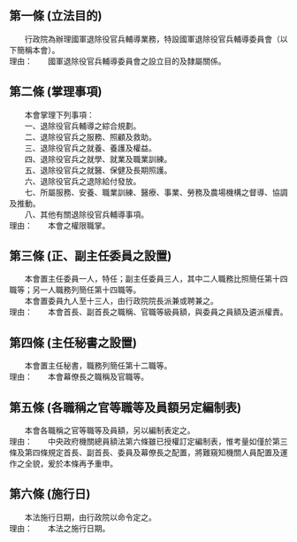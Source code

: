 第一條 (立法目的)
-----------------
　　行政院為辦理國軍退除役官兵輔導業務，特設國軍退除役官兵輔導委員會（以下簡稱本會）。  
理由：　　國軍退除役官兵輔導委員會之設立目的及隸屬關係。

第二條 (掌理事項)
-----------------
　　本會掌理下列事項：  
　　一、退除役官兵輔導之綜合規劃。  
　　二、退除役官兵之服務、照顧及救助。  
　　三、退除役官兵之就養、養護及權益。  
　　四、退除役官兵之就學、就業及職業訓練。  
　　五、退除役官兵之就醫、保健及長期照護。  
　　六、退除役官兵之退除給付發放。  
　　七、所屬服務、安養、職業訓練、醫療、事業、勞務及農場機構之督導、協調及推動。  
　　八、其他有關退除役官兵輔導事項。  
理由：　　本會之權限職掌。

第三條 (正、副主任委員之設置)
-----------------------------
　　本會置主任委員一人，特任；副主任委員三人，其中二人職務比照簡任第十四職等；另一人職務列簡任第十四職等。  
　　本會置委員九人至十三人，由行政院院長派兼或聘兼之。  
理由：　　本會首長、副首長之職稱、官職等級員額，與委員之員額及遴派權責。

第四條 (主任秘書之設置)
-----------------------
　　本會置主任秘書，職務列簡任第十二職等。  
理由：　　本會幕僚長之職稱及官職等。

第五條 (各職稱之官等職等及員額另定編制表)
-----------------------------------------
　　本會各職稱之官等職等及員額，另以編制表定之。  
理由：　　中央政府機關總員額法第六條雖已授權訂定編制表，惟考量如僅於第三條及第四條規定首長、副首長、委員及幕僚長之配置，將難窺知機關人員配置及運作之全貌，爰於本條再予重申。

第六條 (施行日)
---------------
　　本法施行日期，由行政院以命令定之。  
理由：　　本法之施行日期。